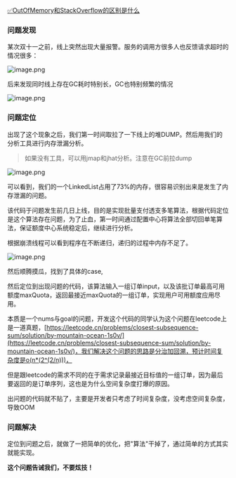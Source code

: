 [✅OutOfMemory和StackOverflow的区别是什么](https://www.yuque.com/hollis666/fo22bm/rd8oyrewr8tcd9gc?view=doc_embed)

### 问题发现

某次双十一之前，线上突然出现大量报警。服务的调用方很多人也反馈请求超时的情况很多：

![image.png](https://cdn.nlark.com/yuque/0/2023/png/5378072/1680088560318-03e8f4a4-e243-4be8-96ea-98939a57b8e4.png#averageHue=%23f6f6f6&clientId=ue42d1bfb-6bb2-4&from=paste&height=384&id=u5fc606d6&originHeight=768&originWidth=694&originalType=binary&ratio=2&rotation=0&showTitle=false&size=484933&status=done&style=none&taskId=u745358f1-66da-4b7f-ae58-7d086611d9e&title=&width=347)

后来发现同时线上存在GC耗时特别长，GC也特别频繁的情况

![image.png](https://cdn.nlark.com/yuque/0/2023/png/5378072/1680088609017-b729a77d-63fc-4118-85f6-267c58902bbb.png#averageHue=%23dedfde&clientId=ue42d1bfb-6bb2-4&from=paste&height=326&id=u772a85a5&originHeight=652&originWidth=1790&originalType=binary&ratio=2&rotation=0&showTitle=false&size=454625&status=done&style=none&taskId=uc3c3772f-f137-432f-9bd2-a18226e7b7a&title=&width=895)
### 问题定位

出现了这个现象之后，我们第一时间取拉了一下线上的堆DUMP。然后用我们的分析工具进行内存泄漏分析。

> 如果没有工具，可以用jmap和jhat分析。注意在GC前拉dump


![image.png](https://cdn.nlark.com/yuque/0/2023/png/5378072/1680088780184-701990e4-bdd8-4258-a992-afb5ce987dee.png#averageHue=%23f5f6f5&clientId=ue42d1bfb-6bb2-4&from=paste&height=511&id=ucf48a55d&originHeight=1021&originWidth=1995&originalType=binary&ratio=2&rotation=0&showTitle=false&size=2424655&status=done&style=none&taskId=uf9ddbf48-f271-454e-9252-7530746dd10&title=&width=997.5)

可以看到，我们的一个LinkedList占用了73%的内存，很容易识别出来是发生了内存泄漏的问题。

该代码于问题发生前几日上线，目的是实现批量支付透支多笔算法，根据代码定位是这个算法存在问题，为了止血，第一时间通过配置中心将算法全部切回单笔算法，保证额度中心系统稳定后，继续进行分析。

根据崩溃线程可以看到程序在不断递归，递归的过程中内存不足了。

![image.png](https://cdn.nlark.com/yuque/0/2023/png/5378072/1680088974085-5e23591c-835e-44fa-bc75-13ba2991fb31.png#averageHue=%23f3f4f3&clientId=ue42d1bfb-6bb2-4&from=paste&height=519&id=u3f91b54d&originHeight=1037&originWidth=1709&originalType=binary&ratio=2&rotation=0&showTitle=false&size=2254907&status=done&style=none&taskId=u352f6e41-17c6-480f-ad69-0aff125583b&title=&width=854.5)

然后顺腾摸瓜，找到了具体的case,

然后定位到出现问题的代码，该算法输入一组订单input，以及该批订单最高可用额度maxQuota，返回最接近maxQuota的一组订单，实现用户可用额度应用尽用。

本质是一个nums与goal的问题，开发这个代码的同学认为这个问题在leetcode上是一道真题，[https://leetcode.cn/problems/closest-subsequence-sum/solution/by-mountain-ocean-1s0v/](https://leetcode.cn/problems/closest-subsequence-sum/solution/by-mountain-ocean-1s0v/)，我们解决这个问题的思路是分治加回溯，预计时间复杂度是o(n*(2^(2/n)))，

但是跟leetcode的需求不同的在于需求记录最接近目标值的一组订单，因为最后要返回的是订单序列，这也是为什么空间复杂度打爆的原因。

出问题的代码就不贴了，主要是开发者只考虑了时间复杂度，没考虑空间复杂度，导致OOM
### 
### 问题解决

定位到问题之后，就做了一把简单的优化，把"算法"干掉了，通过简单的方式其实就能实现。

**这个问题告诫我们，不要炫技！**


